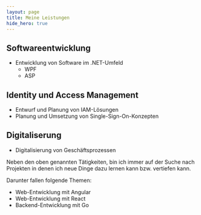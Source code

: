 ```yaml
---
layout: page
title: Meine Leistungen
hide_hero: true
---
```



## Softwareentwicklung
- Entwicklung von Software im .NET-Umfeld
    - WPF
    - ASP


## Identity und Access Management
- Entwurf und Planung von IAM-Lösungen
- Planung und Umsetzung von Single-Sign-On-Konzepten

## Digitaliserung
- Digitalisierung von Geschäftsprozessen



Neben den oben genannten Tätigkeiten, bin ich immer auf der Suche nach Projekten in denen ich neue Dinge dazu lernen kann bzw. vertiefen kann. 

Darunter fallen folgende Themen: 

- Web-Entwicklung mit Angular
- Web-Entwicklung mit React
- Backend-Entwicklung mit Go










